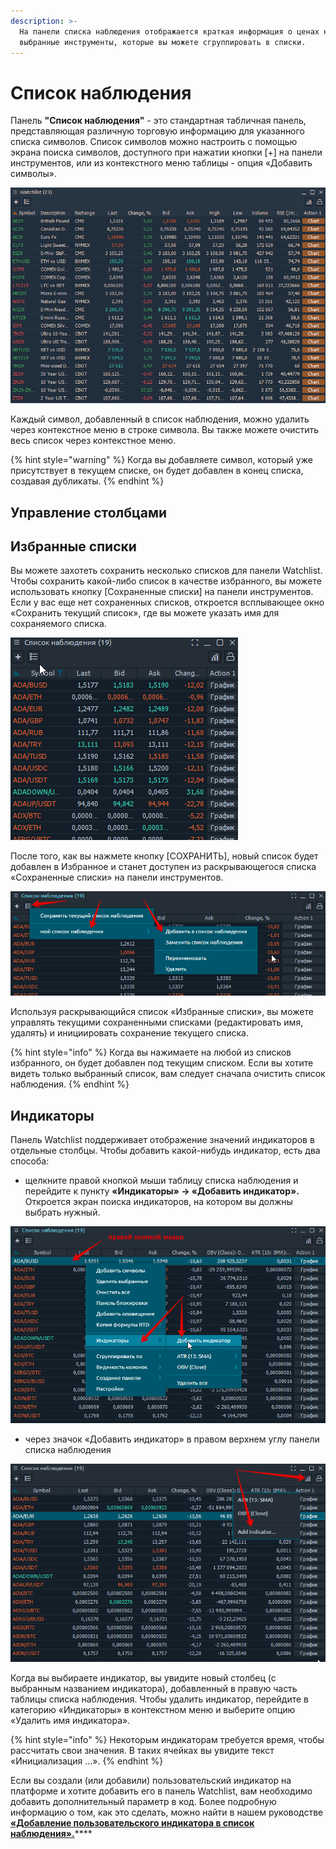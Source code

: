 ```yaml
---
description: >-
  На панели списка наблюдения отображается краткая информация о ценах на
  выбранные инструменты, которые вы можете сгруппировать в списки.
---
```


# Список наблюдения

Панель **"Список наблюдения"** - это стандартная табличная панель, представляющая различную торговую информацию для указанного списка символов. Список символов можно настроить с помощью экрана поиска символов, доступного при нажатии кнопки \[+\] на панели инструментов, или из контекстного меню таблицы - опция «Добавить символы».

![&#x421;&#x43B;&#x435;&#x434;&#x438;&#x442;&#x435; &#x437;&#x430; &#x438;&#x43D;&#x444;&#x43E;&#x440;&#x43C;&#x430;&#x446;&#x438;&#x435;&#x439; &#x43E; &#x43D;&#x435;&#x43E;&#x431;&#x445;&#x43E;&#x434;&#x438;&#x43C;&#x43E;&#x43C; &#x441;&#x438;&#x43C;&#x432;&#x43E;&#x43B;&#x435; &#x441; &#x43F;&#x43E;&#x43C;&#x43E;&#x449;&#x44C;&#x44E; &#x43F;&#x430;&#x43D;&#x435;&#x43B;&#x438; &#x441;&#x43F;&#x438;&#x441;&#x43A;&#x430; &#x43D;&#x430;&#x431;&#x43B;&#x44E;&#x434;&#x435;&#x43D;&#x438;&#x44F;](../.gitbook/assets/watchlist-general-view.gif)

Каждый символ, добавленный в список наблюдения, можно удалить через контекстное меню в строке символа. Вы также можете очистить весь список через контекстное меню.

{% hint style="warning" %}
Когда вы добавляете символ, который уже присутствует в текущем списке, он будет добавлен в конец списка, создавая дубликаты.
{% endhint %}

## Управление столбцами

## Избранные списки

Вы можете захотеть сохранить несколько списков для панели Watchlist. Чтобы сохранить какой-либо список в качестве избранного, вы можете использовать кнопку \[Сохраненные списки\] на панели инструментов. Если у вас еще нет сохраненных списков, откроется всплывающее окно «Сохранить текущий список», где вы можете указать имя для сохраняемого списка.

![](../.gitbook/assets/spisok-svoi-.gif)

После того, как вы нажмете кнопку \[СОХРАНИТЬ\], новый список будет добавлен в Избранное и станет доступен из раскрывающегося списка «Сохраненные списки» на панели инструментов.

![](../.gitbook/assets/spisok-nablyudeniya-sokhranennyi.png)

Используя раскрывающийся список «Избранные списки», вы можете управлять текущими сохраненными списками \(редактировать имя, удалять\) и инициировать сохранение текущего списка.

{% hint style="info" %}
Когда вы нажимаете на любой из списков избранного, он будет добавлен под текущим списком. Если вы хотите видеть только выбранный список, вам следует сначала очистить список наблюдения.
{% endhint %}

## Индикаторы

Панель Watchlist поддерживает отображение значений индикаторов в отдельные столбцы. Чтобы добавить какой-нибудь индикатор, есть два способа:

* щелкните правой кнопкой мыши таблицу списка наблюдения и перейдите к пункту **«Индикаторы» -&gt; «Добавить индикатор».** Откроется экран поиска индикаторов, на котором вы должны выбрать нужный.

![](../.gitbook/assets/dobavit-indikator-v-vochlist.png)

* через значок «Добавить индикатор» в правом верхнем углу панели списка наблюдения

![](../.gitbook/assets/dobavit-indikator-quantower.png)

Когда вы выбираете индикатор, вы увидите новый столбец \(с выбранным названием индикатора\), добавленный в правую часть таблицы списка наблюдения. Чтобы удалить индикатор, перейдите в категорию «Индикаторы» в контекстном меню и выберите опцию «Удалить имя индикатора».

{% hint style="info" %}
Некоторым индикаторам требуется время, чтобы рассчитать свои значения. В таких ячейках вы увидите текст «Инициализация ...».
{% endhint %}

Если вы создали \(или добавили\) пользовательский индикатор на платформе и хотите добавить его в панель Watchlist, вам необходимо добавить дополнительный параметр в код. Более подробную информацию о том, как это сделать, можно найти в нашем руководстве [**«Добавление пользовательского индикатора в список наблюдения».**](https://app.gitbook.com/@quantower/s/quantower-ru/~/drafts/-MbgdCPmH-O1LnB4lpnw/quantower-algo/custom-indicator-to-watchlist)\*\*\*\*

